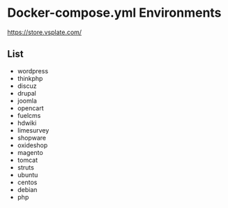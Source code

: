 # Docker-compose.yml Environments

https://store.vsplate.com/

## List

* wordpress
* thinkphp
* discuz
* drupal
* joomla
* opencart
* fuelcms
* hdwiki
* limesurvey
* shopware
* oxideshop
* magento
* tomcat
* struts
* ubuntu
* centos
* debian
* php
